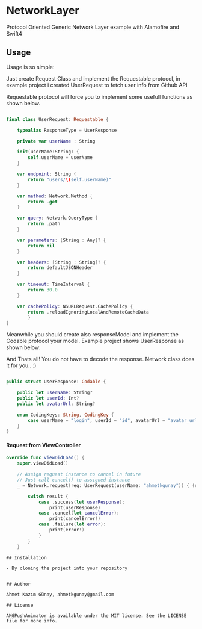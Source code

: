 # NetworkLayer
Protocol Oriented Generic Network Layer example with Alamofire and Swift4


## Usage

Usage is so simple:

Just create Request Class and implement the Requestable protocol, in example project i created UserRequest to fetch user info from Github API

Requestable protocol will force you to implement some usefull functions as shown below.


```swift

final class UserRequest: Requestable {

    typealias ResponseType = UserResponse

    private var userName : String

    init(userName:String) {
        self.userName = userName
    }

    var endpoint: String {
        return "users/\(self.userName)"
    }

    var method: Network.Method {
        return .get
    }

    var query: Network.QueryType {
        return .path
    }

    var parameters: [String : Any]? {
        return nil
    }

    var headers: [String : String]? {
        return defaultJSONHeader
    }

    var timeout: TimeInterval {
        return 30.0
    }

    var cachePolicy: NSURLRequest.CachePolicy {
        return .reloadIgnoringLocalAndRemoteCacheData
        }
}

```

Meanwhile you should create also responseModel and implement the Codable protocol your model. Example project shows UserResponse as shown below:

And Thats all! You do not have to decode the response. Network class does it for you.. :)

```swift

public struct UserResponse: Codable {

    public let userName: String?
    public let userId: Int?
    public let avatarUrl: String?

    enum CodingKeys: String, CodingKey {
        case userName = "login", userId = "id", avatarUrl = "avatar_url"
    }
}


```

#### Request from ViewController

```swift
override func viewDidLoad() {
    super.viewDidLoad()

    // Assign request instance to cancel in future
    // Just call cancel() to assigned instance
    _ = Network.request(req: UserRequest(userName: "ahmetkgunay")) { (result) in

        switch result {
            case .success(let userResponse):
                print(userResponse)
            case .cancel(let cancelError):
                print(cancelError!)
            case .failure(let error):
                print(error!)
            }
        }
    }

```

```
## Installation

- By cloning the project into your repository


## Author

Ahmet Kazım Günay, ahmetkgunay@gmail.com

## License

AKGPushAnimator is available under the MIT license. See the LICENSE file for more info.


